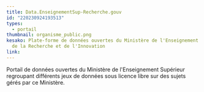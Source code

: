 ```yaml
---
title: Data.EnseignementSup-Recherche.gouv
id: "220230924193513"
types:
  - portail
thumbnail: organisme_public.png
kesako: Plate-forme de données ouvertes du Ministère de l'Enseignement Supérieur,
  de la Recherche et de l'Innovation
link:
---
```


Portail de données ouvertes du Ministère de l'Enseignement Supérieur regroupant différents jeux de données sous licence libre sur des sujets gérés par ce Ministère.